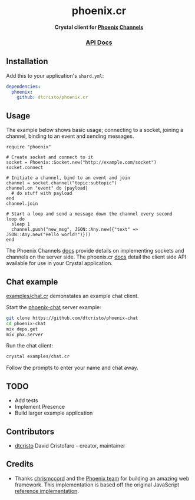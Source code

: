<div align="center">
  <h1>phoenix.cr</h1>
  <p>
    <strong>
      Crystal client for <a href="http://phoenixframework.org/">Phoenix</a> <a href="https://hexdocs.pm/phoenix/channels.html">Channels</a>
    </strong>
  </p>
  <h3>
    <a href="https://dtcristo.github.io/phoenix.cr/">API Docs</a>
  </h3>
</div>

## Installation

Add this to your application's `shard.yml`:

```yaml
dependencies:
  phoenix:
    github: dtcristo/phoenix.cr
```

## Usage

The example below shows basic usage; connecting to a socket, joining a channel, binding to an event and sending messages.

```crystal
require "phoenix"

# Create socket and connect to it
socket = Phoenix::Socket.new("http://example.com/socket")
socket.connect

# Initiate a channel, bind to an event and join
channel = socket.channel("topic:subtopic")
channel.on "event" do |payload|
  # do stuff with payload
end
channel.join

# Start a loop and send a message down the channel every second
loop do
  sleep 1
  channel.push("new_msg", JSON::Any.new({"text" => JSON::Any.new("Hello world!")}))
end
```

The Phoenix Channels [docs](https://hexdocs.pm/phoenix/channels.html) provide details on implementing sockets and channels on the server side. The phoenix.cr [docs](https://dtcristo.github.io/phoenix.cr/) detail the client side API available for use in your Crystal application.

## Chat example

[examples/chat.cr](https://github.com/dtcristo/phoenix.cr/blob/master/examples/chat.cr) demonstates an example chat client.

Start the [phoenix-chat](https://github.com/dtcristo/phoenix-chat) server example:

```sh
git clone https://github.com/dtcristo/phoenix-chat
cd phoenix-chat
mix deps.get
mix phx.server
```

Run the chat client:

```sh
crystal examples/chat.cr
```

Follow the prompts to enter your name and chat away.

## TODO

- Add tests
- Implement Presence
- Build larger example application

## Contributors

- [dtcristo](https://github.com/dtcristo) David Cristofaro - creator, maintainer

## Credits

- Thanks [chrismccord](https://github.com/chrismccord) and the [Phoenix team](https://github.com/phoenixframework/phoenix/graphs/contributors) for building an amazing web framework. This implementation is based off the original JavaScript [reference implementation](https://github.com/phoenixframework/phoenix/blob/5ec246543e0950e10eab52aba333b644767c885e/assets/js/phoenix.js).
